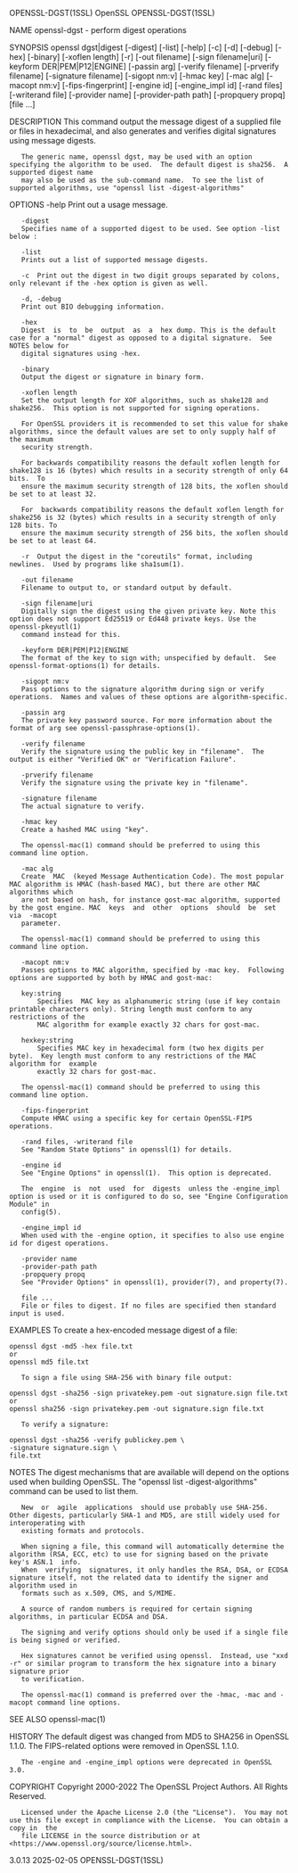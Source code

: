 OPENSSL-DGST(1SSL)							    OpenSSL							    OPENSSL-DGST(1SSL)

NAME
       openssl-dgst - perform digest operations

SYNOPSIS
       openssl dgst|digest [-digest] [-list] [-help] [-c] [-d] [-debug] [-hex] [-binary] [-xoflen length] [-r] [-out filename] [-sign filename|uri] [-keyform
       DER|PEM|P12|ENGINE] [-passin arg] [-verify filename] [-prverify filename] [-signature filename] [-sigopt nm:v] [-hmac key] [-mac alg] [-macopt nm:v]
       [-fips-fingerprint] [-engine id] [-engine_impl id] [-rand files] [-writerand file] [-provider name] [-provider-path path] [-propquery propq] [file ...]

DESCRIPTION
       This command output the message digest of a supplied file or files in hexadecimal, and also generates and verifies digital signatures using message
       digests.

       The generic name, openssl dgst, may be used with an option specifying the algorithm to be used.	The default digest is sha256.  A supported digest name
       may also be used as the sub-command name.  To see the list of supported algorithms, use "openssl list -digest-algorithms"

OPTIONS
       -help
	   Print out a usage message.

       -digest
	   Specifies name of a supported digest to be used. See option -list below :

       -list
	   Prints out a list of supported message digests.

       -c  Print out the digest in two digit groups separated by colons, only relevant if the -hex option is given as well.

       -d, -debug
	   Print out BIO debugging information.

       -hex
	   Digest  is  to  be  output  as  a  hex dump. This is the default case for a "normal" digest as opposed to a digital signature.  See NOTES below for
	   digital signatures using -hex.

       -binary
	   Output the digest or signature in binary form.

       -xoflen length
	   Set the output length for XOF algorithms, such as shake128 and shake256.  This option is not supported for signing operations.

	   For OpenSSL providers it is recommended to set this value for shake algorithms, since the default values are set to only supply half of the maximum
	   security strength.

	   For backwards compatibility reasons the default xoflen length for shake128 is 16 (bytes) which results in a security strength of only 64  bits.  To
	   ensure the maximum security strength of 128 bits, the xoflen should be set to at least 32.

	   For	backwards compatibility reasons the default xoflen length for shake256 is 32 (bytes) which results in a security strength of only 128 bits. To
	   ensure the maximum security strength of 256 bits, the xoflen should be set to at least 64.

       -r  Output the digest in the "coreutils" format, including newlines.  Used by programs like sha1sum(1).

       -out filename
	   Filename to output to, or standard output by default.

       -sign filename|uri
	   Digitally sign the digest using the given private key. Note this option does not support Ed25519 or Ed448 private keys. Use the  openssl-pkeyutl(1)
	   command instead for this.

       -keyform DER|PEM|P12|ENGINE
	   The format of the key to sign with; unspecified by default.	See openssl-format-options(1) for details.

       -sigopt nm:v
	   Pass options to the signature algorithm during sign or verify operations.  Names and values of these options are algorithm-specific.

       -passin arg
	   The private key password source. For more information about the format of arg see openssl-passphrase-options(1).

       -verify filename
	   Verify the signature using the public key in "filename".  The output is either "Verified OK" or "Verification Failure".

       -prverify filename
	   Verify the signature using the private key in "filename".

       -signature filename
	   The actual signature to verify.

       -hmac key
	   Create a hashed MAC using "key".

	   The openssl-mac(1) command should be preferred to using this command line option.

       -mac alg
	   Create  MAC	(keyed Message Authentication Code). The most popular MAC algorithm is HMAC (hash-based MAC), but there are other MAC algorithms which
	   are not based on hash, for instance gost-mac algorithm, supported by the gost engine. MAC  keys  and	 other	options	 should	 be  set  via  -macopt
	   parameter.

	   The openssl-mac(1) command should be preferred to using this command line option.

       -macopt nm:v
	   Passes options to MAC algorithm, specified by -mac key.  Following options are supported by both by HMAC and gost-mac:

	   key:string
	       Specifies  MAC key as alphanumeric string (use if key contain printable characters only). String length must conform to any restrictions of the
	       MAC algorithm for example exactly 32 chars for gost-mac.

	   hexkey:string
	       Specifies MAC key in hexadecimal form (two hex digits per byte).	 Key length must conform to any restrictions of the MAC algorithm for  example
	       exactly 32 chars for gost-mac.

	   The openssl-mac(1) command should be preferred to using this command line option.

       -fips-fingerprint
	   Compute HMAC using a specific key for certain OpenSSL-FIPS operations.

       -rand files, -writerand file
	   See "Random State Options" in openssl(1) for details.

       -engine id
	   See "Engine Options" in openssl(1).	This option is deprecated.

	   The	engine	is  not	 used  for  digests  unless the -engine_impl option is used or it is configured to do so, see "Engine Configuration Module" in
	   config(5).

       -engine_impl id
	   When used with the -engine option, it specifies to also use engine id for digest operations.

       -provider name
       -provider-path path
       -propquery propq
	   See "Provider Options" in openssl(1), provider(7), and property(7).

       file ...
	   File or files to digest. If no files are specified then standard input is used.

EXAMPLES
       To create a hex-encoded message digest of a file:

	openssl dgst -md5 -hex file.txt
	or
	openssl md5 file.txt

       To sign a file using SHA-256 with binary file output:

	openssl dgst -sha256 -sign privatekey.pem -out signature.sign file.txt
	or
	openssl sha256 -sign privatekey.pem -out signature.sign file.txt

       To verify a signature:

	openssl dgst -sha256 -verify publickey.pem \
	-signature signature.sign \
	file.txt

NOTES
       The digest mechanisms that are available will depend on the options used when building OpenSSL.	The "openssl list -digest-algorithms" command  can  be
       used to list them.

       New  or	agile  applications  should use probably use SHA-256. Other digests, particularly SHA-1 and MD5, are still widely used for interoperating with
       existing formats and protocols.

       When signing a file, this command will automatically determine the algorithm (RSA, ECC, etc) to use for signing based on the private key's ASN.1	 info.
       When  verifying	signatures, it only handles the RSA, DSA, or ECDSA signature itself, not the related data to identify the signer and algorithm used in
       formats such as x.509, CMS, and S/MIME.

       A source of random numbers is required for certain signing algorithms, in particular ECDSA and DSA.

       The signing and verify options should only be used if a single file is being signed or verified.

       Hex signatures cannot be verified using openssl.	 Instead, use "xxd -r" or similar program to transform the hex signature into a binary signature prior
       to verification.

       The openssl-mac(1) command is preferred over the -hmac, -mac and -macopt command line options.

SEE ALSO
       openssl-mac(1)

HISTORY
       The default digest was changed from MD5 to SHA256 in OpenSSL 1.1.0.  The FIPS-related options were removed in OpenSSL 1.1.0.

       The -engine and -engine_impl options were deprecated in OpenSSL 3.0.

COPYRIGHT
       Copyright 2000-2022 The OpenSSL Project Authors. All Rights Reserved.

       Licensed under the Apache License 2.0 (the "License").  You may not use this file except in compliance with the License.	 You can obtain a copy in  the
       file LICENSE in the source distribution or at <https://www.openssl.org/source/license.html>.

3.0.13									  2025-02-05							    OPENSSL-DGST(1SSL)
